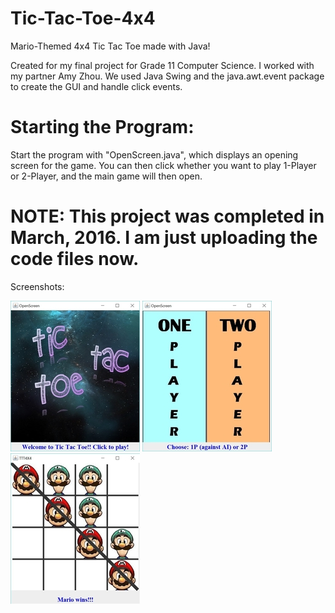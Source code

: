 # Tic-Tac-Toe-4x4

Mario-Themed 4x4 Tic Tac Toe made with Java!

Created for my final project for Grade 11 Computer Science. I worked with my partner Amy Zhou.
We used Java Swing and the java.awt.event package to create the GUI and handle click events.

# Starting the Program:
Start the program with "OpenScreen.java", which displays an opening screen for the game. 
You can then click whether you want to play 1-Player or 2-Player, and the main game will then open.

# NOTE: This project was completed in March, 2016. I am just uploading the code files now.

Screenshots:

![alt text](https://raw.githubusercontent.com/carrotdonut/Tic-Tac-Toe-4x4/master/screenshots/openScreen.png)
![alt text](https://raw.githubusercontent.com/carrotdonut/Tic-Tac-Toe-4x4/master/screenshots/1P,2Pscreen.png)
![alt text](https://raw.githubusercontent.com/carrotdonut/Tic-Tac-Toe-4x4/master/screenshots/playScreen.png)
